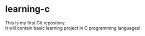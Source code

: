 # learning-c
This is my first Git repository.
<br>
It will contain basic learning project in C programming languages!
